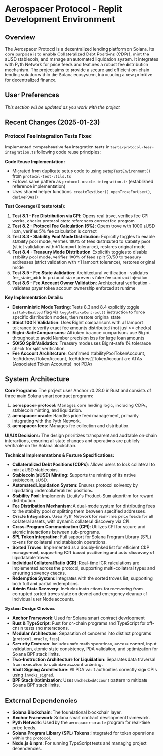 # Aerospacer Protocol - Replit Development Environment

## Overview
The Aerospacer Protocol is a decentralized lending platform on Solana. Its core purpose is to enable Collateralized Debt Positions (CDPs), mint the aUSD stablecoin, and manage an automated liquidation system. It integrates with Pyth Network for price feeds and features a robust fee distribution mechanism. The project aims to provide a secure and efficient on-chain lending solution within the Solana ecosystem, introducing a new primitive for decentralized finance.

## User Preferences
*This section will be updated as you work with the project*

## Recent Changes (2025-01-23)

### Protocol Fee Integration Tests Fixed
Implemented comprehensive fee integration tests in `tests/protocol-fees-integration.ts` following code reuse principles:

**Code Reuse Implementation:**
- Migrated from duplicate setup code to using `setupTestEnvironment()` from `protocol-test-utils.ts`
- Follows same pattern as `protocol-oracle-integration.ts` (established reference implementation)
- Uses shared helper functions: `createTestUser()`, `openTroveForUser()`, `derivePDAs()`

**Test Coverage (6 tests total):**
1. **Test 8.1 - Fee Distribution via CPI**: Opens real trove, verifies fee CPI works, checks protocol state references correct fee program
2. **Test 8.2 - Protocol Fee Calculation (5%)**: Opens trove with 1000 aUSD loan, verifies 5% fee calculation is correct
3. **Test 8.3 - Stability Pool Mode Distribution**: Explicitly toggles to enable stability pool mode, verifies 100% of fees distributed to stability pool (strict validation with ±1 lamport tolerance), restores original mode
4. **Test 8.4 - Treasury Mode Distribution**: Explicitly toggles to disable stability pool mode, verifies 100% of fees split 50/50 to treasury addresses (strict validation with ±1 lamport tolerance), restores original mode
5. **Test 8.5 - Fee State Validation**: Architectural verification - validates fee_state_addr in protocol state prevents fake fee contract injection
6. **Test 8.6 - Fee Account Owner Validation**: Architectural verification - validates payer token account ownership enforced at runtime

**Key Implementation Details:**
- **Deterministic Mode Testing**: Tests 8.3 and 8.4 explicitly toggle `isStakeEnabled` flag via `toggleStakeContract()` instruction to force specific distribution modes, then restore original state
- **Strict 100% Validation**: Uses BigInt comparisons with ±1 lamport tolerance to verify exact fee amounts distributed (not just >= checks)
- **BigInt-Safe Comparisons**: All token balance comparisons use BigInt throughout to avoid Number precision loss for large loan amounts
- **50/50 Split Validation**: Treasury mode uses BigInt-safe 1% tolerance check for split verification
- **Fee Account Architecture**: Confirmed stabilityPoolTokenAccount, feeAddress1TokenAccount, feeAddress2TokenAccount are ATAs (Associated Token Accounts), not PDAs

## System Architecture

**Core Programs:**
The project uses Anchor v0.28.0 in Rust and consists of three main Solana smart contract programs:
1.  **aerospacer-protocol**: Manages core lending logic, including CDPs, stablecoin minting, and liquidation.
2.  **aerospacer-oracle**: Handles price feed management, primarily integrating with the Pyth Network.
3.  **aerospacer-fees**: Manages fee collection and distribution.

**UI/UX Decisions:**
The design prioritizes transparent and auditable on-chain interactions, ensuring all state changes and operations are publicly verifiable on the Solana blockchain.

**Technical Implementations & Feature Specifications:**
*   **Collateralized Debt Positions (CDPs)**: Allows users to lock collateral to mint aUSD stablecoins.
*   **Stablecoin (aUSD) Minting**: Supports the minting of its native stablecoin, aUSD.
*   **Automated Liquidation System**: Ensures protocol solvency by liquidating undercollateralized positions.
*   **Stability Pool**: Implements Liquity's Product-Sum algorithm for reward distribution.
*   **Fee Distribution Mechanism**: A dual-mode system for distributing fees to the stability pool or splitting them between specified addresses.
*   **Oracle Integration**: Uses Pyth Network for real-time price feeds for all collateral assets, with dynamic collateral discovery via CPI.
*   **Cross-Program Communication (CPI)**: Utilizes CPI for secure and atomic interactions between sub-programs.
*   **SPL Token Integration**: Full support for Solana Program Library (SPL) tokens for collateral and stablecoin operations.
*   **Sorted Troves**: Implemented as a doubly-linked list for efficient CDP management, supporting ICR-based positioning and auto-discovery of liquidatable troves.
*   **Individual Collateral Ratio (ICR)**: Real-time ICR calculations are implemented across the protocol, supporting multi-collateral types and ensuring solvency checks.
*   **Redemption System**: Integrates with the sorted troves list, supporting both full and partial redemptions.
*   **Admin State Recovery**: Includes instructions for recovering from corrupted sorted troves state on devnet and emergency cleanup of individual user Node accounts.

**System Design Choices:**
*   **Anchor Framework**: Used for Solana smart contract development.
*   **Rust & TypeScript**: Rust for on-chain programs and TypeScript for off-chain tests and interactions.
*   **Modular Architecture**: Separation of concerns into distinct programs (`protocol`, `oracle`, `fees`).
*   **Security Features**: Includes safe math operations, access control, input validation, atomic state consistency, PDA validation, and optimization for Solana BPF stack limits.
*   **Two-Instruction Architecture for Liquidation**: Separates data traversal from execution to optimize account ordering.
*   **Vault Signing Architecture**: All PDA vault authorities correctly sign CPIs using `invoke_signed`.
*   **BPF Stack Optimization**: Uses `UncheckedAccount` pattern to mitigate Solana BPF stack limits.

## External Dependencies

*   **Solana Blockchain**: The foundational blockchain layer.
*   **Anchor Framework**: Solana smart contract development framework.
*   **Pyth Network**: Used by the `aerospacer-oracle` program for real-time price feeds.
*   **Solana Program Library (SPL) Tokens**: Integrated for token operations within the protocol.
*   **Node.js & npm**: For running TypeScript tests and managing project dependencies.